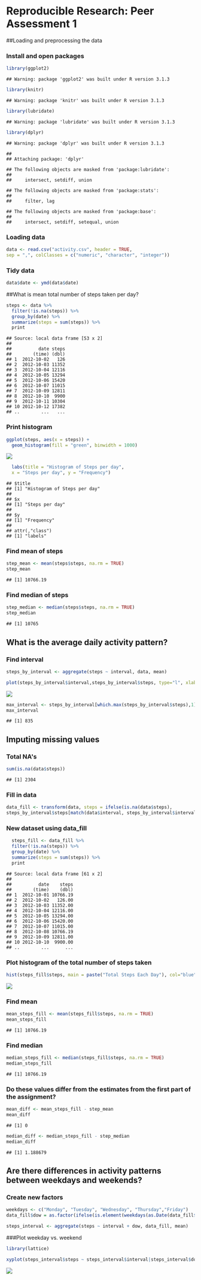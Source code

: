 # Reproducible Research: Peer Assessment 1


##Loading and preprocessing the data
### Install and open packages

```r
library(ggplot2)
```

```
## Warning: package 'ggplot2' was built under R version 3.1.3
```

```r
library(knitr)
```

```
## Warning: package 'knitr' was built under R version 3.1.3
```

```r
library(lubridate)
```

```
## Warning: package 'lubridate' was built under R version 3.1.3
```

```r
library(dplyr)
```

```
## Warning: package 'dplyr' was built under R version 3.1.3
```

```
## 
## Attaching package: 'dplyr'
```

```
## The following objects are masked from 'package:lubridate':
## 
##     intersect, setdiff, union
```

```
## The following objects are masked from 'package:stats':
## 
##     filter, lag
```

```
## The following objects are masked from 'package:base':
## 
##     intersect, setdiff, setequal, union
```
### Loading data

```r
data <- read.csv("activity.csv", header = TRUE,
sep = ",", colClasses = c("numeric", "character", "integer"))
```
### Tidy data

```r
data$date <- ymd(data$date)
```
##What is mean total number of steps taken per day?

```r
steps <- data %>%
  filter(!is.na(steps)) %>%
  group_by(date) %>%
  summarize(steps = sum(steps)) %>%
  print
```

```
## Source: local data frame [53 x 2]
## 
##          date steps
##        (time) (dbl)
## 1  2012-10-02   126
## 2  2012-10-03 11352
## 3  2012-10-04 12116
## 4  2012-10-05 13294
## 5  2012-10-06 15420
## 6  2012-10-07 11015
## 7  2012-10-09 12811
## 8  2012-10-10  9900
## 9  2012-10-11 10304
## 10 2012-10-12 17382
## ..        ...   ...
```
### Print histogram

```r
ggplot(steps, aes(x = steps)) + 
  geom_histogram(fill = "green", binwidth = 1000) 
```

![](PA1_template_files/figure-html/unnamed-chunk-5-1.png)

```r
  labs(title = "Histogram of Steps per day", 
  x = "Steps per day", y = "Frequency")
```

```
## $title
## [1] "Histogram of Steps per day"
## 
## $x
## [1] "Steps per day"
## 
## $y
## [1] "Frequency"
## 
## attr(,"class")
## [1] "labels"
```
### Find mean of steps

```r
step_mean <- mean(steps$steps, na.rm = TRUE)
step_mean
```

```
## [1] 10766.19
```
### Find median of steps

```r
step_median <- median(steps$steps, na.rm = TRUE)
step_median
```

```
## [1] 10765
```
## What is the average daily activity pattern?

### Find interval

```r
steps_by_interval <- aggregate(steps ~ interval, data, mean)

plot(steps_by_interval$interval,steps_by_interval$steps, type="l", xlab="Interval", ylab="Number of Steps",main="Average Number of Steps per Day by Interval")
```

![](PA1_template_files/figure-html/unnamed-chunk-8-1.png)

```r
max_interval <- steps_by_interval[which.max(steps_by_interval$steps),1]
max_interval
```

```
## [1] 835
```

## Imputing missing values
### Total NA's

```r
sum(is.na(data$steps))
```

```
## [1] 2304
```
### Fill in data

```r
data_fill <- transform(data, steps = ifelse(is.na(data$steps), 
steps_by_interval$steps[match(data$interval, steps_by_interval$interval)], data$steps))
```

### New dataset using data_fill

```r
  steps_fill <- data_fill %>%
  filter(!is.na(steps)) %>%
  group_by(date) %>%
  summarize(steps = sum(steps)) %>%
  print
```

```
## Source: local data frame [61 x 2]
## 
##          date    steps
##        (time)    (dbl)
## 1  2012-10-01 10766.19
## 2  2012-10-02   126.00
## 3  2012-10-03 11352.00
## 4  2012-10-04 12116.00
## 5  2012-10-05 13294.00
## 6  2012-10-06 15420.00
## 7  2012-10-07 11015.00
## 8  2012-10-08 10766.19
## 9  2012-10-09 12811.00
## 10 2012-10-10  9900.00
## ..        ...      ...
```
### Plot histogram of the total number of steps taken

```r
hist(steps_fill$steps, main = paste("Total Steps Each Day"), col="blue", xlab="Number of Steps")
```

![](PA1_template_files/figure-html/unnamed-chunk-12-1.png)
### Find mean

```r
mean_steps_fill <- mean(steps_fill$steps, na.rm = TRUE)
mean_steps_fill
```

```
## [1] 10766.19
```
### Find median

```r
median_steps_fill <- median(steps_fill$steps, na.rm = TRUE)
median_steps_fill
```

```
## [1] 10766.19
```
### Do these values differ from the estimates from the first part of the assignment?

```r
mean_diff <- mean_steps_fill - step_mean
mean_diff
```

```
## [1] 0
```

```r
median_diff <- median_steps_fill - step_median
median_diff
```

```
## [1] 1.188679
```
## Are there differences in activity patterns between weekdays and weekends?

### Create new factors

```r
weekdays <- c("Monday", "Tuesday", "Wednesday", "Thursday","Friday")
data_fill$dow = as.factor(ifelse(is.element(weekdays(as.Date(data_fill$date)),weekdays), "Weekday", "Weekend"))

steps_interval <- aggregate(steps ~ interval + dow, data_fill, mean)
```
###Plot weekday vs. weekend

```r
library(lattice)

xyplot(steps_interval$steps ~ steps_interval$interval|steps_interval$dow, main="Average Steps per Day by Interval",xlab="Interval", ylab="Steps",layout=c(1,2), type="l")
```

![](PA1_template_files/figure-html/unnamed-chunk-17-1.png)
